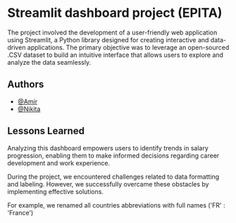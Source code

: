 
# Streamlit dashboard project (EPITA)

The project involved the development of a user-friendly web application using Streamlit, a Python library designed for creating interactive and data-driven applications. The primary objective was to leverage an open-sourced .CSV dataset to build an intuitive interface that allows users to explore and analyze the data seamlessly.

## Authors

- [@Amir](https://github.com/ahmobayen)
- [@Nikita](https://github.com/nikita-chistyakov)


## Lessons Learned


Analyzing this dashboard empowers users to identify trends in salary progression, enabling them to make informed decisions regarding career development and work experience.

During the project, we encountered challenges related to data formatting and labeling. However, we successfully overcame these obstacles by implementing effective solutions.

For example, we renamed all countries abbreviations with full names ('FR' : 'France')
